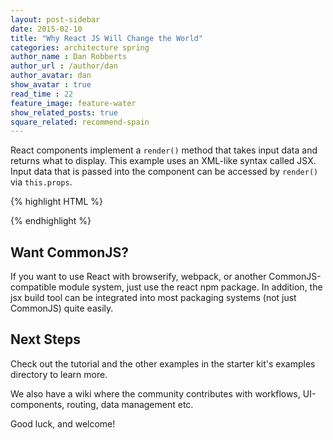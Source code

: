 ```yaml
---
layout: post-sidebar
date: 2015-02-10
title: "Why React JS Will Change the World"
categories: architecture spring
author_name : Dan Robberts
author_url : /author/dan
author_avatar: dan
show_avatar : true
read_time : 22
feature_image: feature-water
show_related_posts: true
square_related: recommend-spain
---
```


React components implement a `render()` method that takes input data and returns what to display. This example uses an XML-like syntax called JSX. Input data that is passed into the component can be accessed by `render()` via `this.props`.

{% highlight HTML %}
<!DOCTYPE html>
<html>
  <head>
    <script src="build/react.js"></script>
    <script src="build/JSXTransformer.js"></script>
  </head>
  <body>
    <div id="example"></div>
    <script type="text/jsx">
      React.render(
        <h1>Hello, world!</h1>,
        document.getElementById('example')
      );
    </script>
  </body>
</html>
{% endhighlight %}

## Want CommonJS?
If you want to use React with browserify, webpack, or another CommonJS-compatible module system, just use the react npm package. In addition, the jsx build tool can be integrated into most packaging systems (not just CommonJS) quite easily.

## Next Steps
Check out the tutorial and the other examples in the starter kit's examples directory to learn more.

We also have a wiki where the community contributes with workflows, UI-components, routing, data management etc.

Good luck, and welcome!
